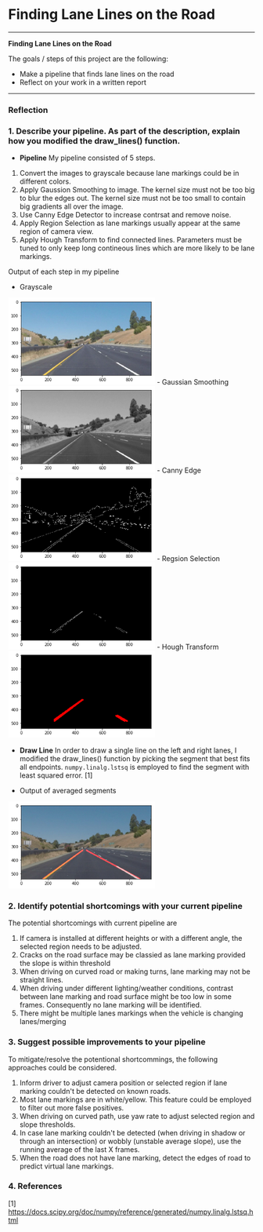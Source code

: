 # **Finding Lane Lines on the Road**

---

**Finding Lane Lines on the Road**

The goals / steps of this project are the following:
* Make a pipeline that finds lane lines on the road
* Reflect on your work in a written report

---

### Reflection

### 1. Describe your pipeline. As part of the description, explain how you modified the draw_lines() function.

- **Pipeline**
My pipeline consisted of 5 steps.
 1. Convert the images to grayscale because lane markings could be in different colors.
 1. Apply Gaussion Smoothing to image. The kernel size must not be too big to blur the edges out. The kernel size must not be too small to contain big gradients all over the image.
 1. Use Canny Edge Detector to increase contrsat and remove noise.
 1. Apply Region Selection as lane markings usually appear at the same region of camera view.
 1. Apply Hough Transform to find connected lines. Parameters must be tuned to only keep long contineous lines which are more likely to be lane markings.

 Output of each step in my pipeline
 - Grayscale
 <img src="res/original.png" width="300px"/>
 - Gaussian Smoothing
 <img src="res/gaussian_blur.png" width="300px"/>
 - Canny Edge
 <img src="res/canny.png" width="300px"/>
 - Regsion Selection
 <img src="res/region.png" width="300px"/>
 - Hough Transform
 <img src="res/hough_transform.png" width="300px"/>

- **Draw Line**
In order to draw a single line on the left and right lanes, I modified the draw_lines() function by picking the segment that best fits all endpoints. `numpy.linalg.lstsq` is employed to find the segment with least squared error. [1]

 - Output of averaged segments
<img src="res/draw_line.png" width="300px"/>

### 2. Identify potential shortcomings with your current pipeline

The potential shortcomings with current pipeline are

1. If camera is installed at different heights or with a different angle, the selected region needs to be adjusted.
1. Cracks on the road surface may be classied as lane marking provided the slope is within threshold
1. When driving on curved road or making turns, lane marking may not be straight lines.
1. When driving under different lighting/weather conditions, contrast between lane marking and road surface might be too low in some frames. Consequently no lane marking will be identified.
1. There might be multiple lanes markings when the vehicle is changing lanes/merging

### 3. Suggest possible improvements to your pipeline

To mitigate/resolve the potentional shortcommings, the following approaches could be considered.
1. Inform driver to adjust camera position or selected region if lane marking couldn't be detected on known roads.
1. Most lane markings are in white/yellow. This feature could be employed to filter out more false positives.
1. When driving on curved path, use yaw rate to adjust selected region and slope thresholds.
1. In case lane marking couldn't be detected (when driving in shadow or through an intersection) or wobbly (unstable average slope), use the running average of the last X frames.
1. When the road does not have lane marking, detect the edges of road to predict virtual lane markings.

### 4. References
[1] https://docs.scipy.org/doc/numpy/reference/generated/numpy.linalg.lstsq.html